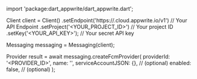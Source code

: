 import 'package:dart_appwrite/dart_appwrite.dart';

Client client = Client()
    .setEndpoint('https://<REGION>.cloud.appwrite.io/v1') // Your API Endpoint
    .setProject('<YOUR_PROJECT_ID>') // Your project ID
    .setKey('<YOUR_API_KEY>'); // Your secret API key

Messaging messaging = Messaging(client);

Provider result = await messaging.createFcmProvider(
    providerId: '<PROVIDER_ID>',
    name: '<NAME>',
    serviceAccountJSON: {}, // (optional)
    enabled: false, // (optional)
);
